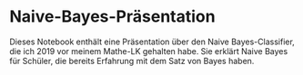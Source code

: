 # Naive-Bayes-Präsentation

Dieses Notebook enthält eine Präsentation über den Naive Bayes-Classifier, die ich 2019 vor meinem Mathe-LK gehalten habe.
Sie erklärt Naive Bayes für Schüler, die bereits Erfahrung mit dem Satz von Bayes haben.
